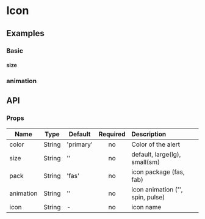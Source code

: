 # Icon

## Examples
### Basic
<code-pen hash='RYNGKQ' :height="150"></code-pen>

#### size
<code-pen hash='GXBVGv' :height="150"></code-pen>

### animation 
<code-pen hash='NLBQBz' :height="150"></code-pen>


## API
### Props
| Name | Type | Default | Required | Description |
| ------ | ----------- | ------ |:-----:|:-------------|
| color   | String | 'primary' | no | Color of the alert |
| size   | String | '' | no | default, large(lg), small(sm) |
| pack   | String | 'fas' | no | icon package (fas, fab) |
| animation   | String | '' | no | icon animation ('', spin, pulse) |
| icon   | String | - | no | icon name |

